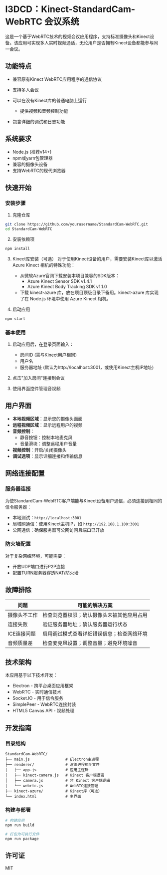 # I3DCD：Kinect-StandardCam-WebRTC 会议系统

这是一个基于WebRTC技术的视频会议应用程序，支持标准摄像头和Kinect设备。该应用可实现多人实时视频通话，无论用户是否拥有Kinect设备都能参与同一会议。

## 功能特点

- 兼容原有Kinect WebRTC应用程序的通信协议
- 支持多人会议
- 可以在没有Kinect库的普通电脑上运行
  - 提供视频和音频控制功能

- 包含详细的调试和日志功能

## 系统要求

- Node.js (推荐v14+)
- npm或yarn包管理器
- 兼容的摄像头设备
- 支持WebRTC的现代浏览器

## 快速开始

### 安装步骤

1. 克隆仓库

```bash
git clone https://github.com/yourusername/StandardCam-WebRTC.git
cd StandardCam-WebRTC
```

2. 安装依赖项

```bash
npm install
```

3. Kinect库安装（可选）
对于使用Kinect设备的用户，需要安装Kinect库以激活 Azure Kinect 相机的特殊功能：

   - 从微软Azure官网下载安装本项目兼容的SDK版本：
     - Azure Kinect Sensor SDK v1.4.1
     - Azure Kinect Body Tracking SDK v1.1.0
   - 下载 kinect-azure 库，放在项目顶级目录下备用。kinect-azure 库实现了在 Node.js 环境中使用 Azure Kinect 相机。

4. 启动应用

```bash
npm start
```

### 基本使用

1. 启动应用后，在登录页面输入：

   - 房间ID (需与Kinect用户相同)
   - 用户名
   - 服务器地址 (默认为http://localhost:3001，或使用Kinect主机IP地址)
2. 点击"加入房间"连接到会议
3. 使用界面控件管理音视频

## 用户界面

- **本地视频区域**：显示您的摄像头画面
- **远程视频区域**：显示远程用户的视频
- **音频控制**：
  - 静音按钮：控制本地麦克风
  - 音量滑块：调整远程用户音量
- **视频控制**：开启/关闭摄像头
- **调试选项**：显示详细连接和传输信息

## 网络连接配置

### 服务器连接

为使StandardCam-WebRTC客户端能与Kinect设备用户通信，必须连接到相同的信令服务器：

- 本地测试：`http://localhost:3001`
- 局域网通信：使用Kinect主机IP，如 `http://192.168.1.100:3001`
- 公网通信：确保服务器可公网访问且端口已开放

### 防火墙配置

对于复杂网络环境，可能需要：

- 开放UDP端口进行P2P连接
- 配置TURN服务器穿透NAT/防火墙

## 故障排除

| 问题         | 可能的解决方案                             |
| ------------ | ------------------------------------------ |
| 摄像头不工作 | 检查浏览器权限；确认摄像头未被其他应用占用 |
| 连接失败     | 验证服务器地址；确认服务器运行状态         |
| ICE连接问题  | 启用调试模式查看详细错误信息；检查网络环境 |
| 音频质量差   | 检查麦克风设置；调整音量；避免环境噪音     |

## 技术架构

本应用基于以下技术开发：

- Electron - 跨平台桌面应用框架
- WebRTC - 实时通信技术
- Socket.IO - 用于信令服务
- SimplePeer - WebRTC连接封装
- HTML5 Canvas API - 视频处理

## 开发指南

### 目录结构

```
StandardCam-WebRTC/
├── main.js                # Electron主进程
├── renderer/              # 渲染进程相关文件
│   ├── app.js             # 应用主逻辑
│   ├── kinect-camera.js   # Kinect 客户端逻辑
│   ├── camera.js          # 非 Kinect 客户端逻辑
│   └── webrtc.js          # WebRTC连接管理
├── kinect-azure/          # Kinect库（可选）
└── index.html             # 主界面
```

### 构建与部署

```bash
# 构建应用
npm run build

# 打包为可执行文件
npm run package
```

## 许可证

MIT